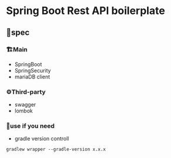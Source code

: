 # Spring Boot Rest API boilerplate

## 📝spec

### 🏗Main
- SpringBoot
- SpringSecurity
- mariaDB client

### ⚙️Third-party
- swagger
- lombok

### 🎲use if you need

- gradle version controll
```
gradlew wrapper --gradle-version x.x.x
```